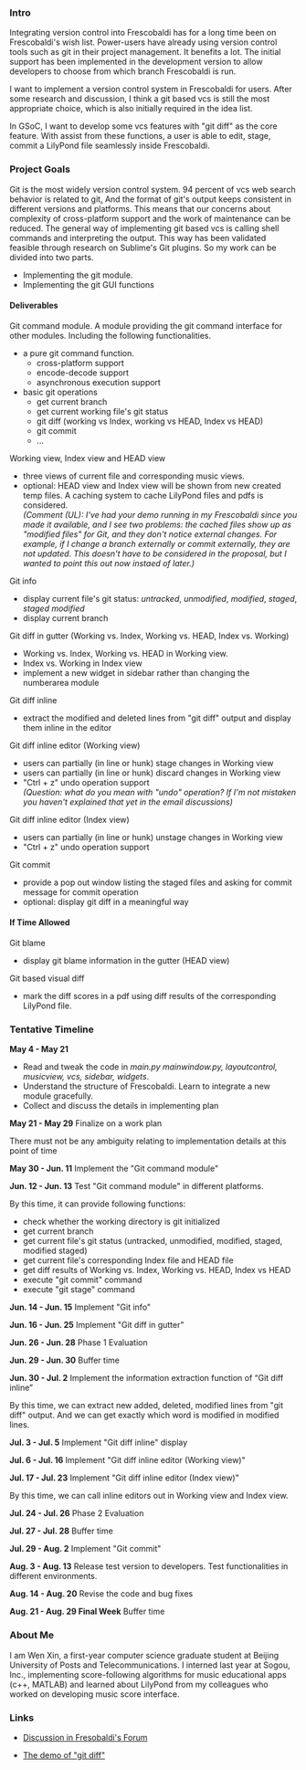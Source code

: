 ### Intro

Integrating version control into Frescobaldi has for a long time been on Frescobaldi's wish list. Power-users have already using version control tools such as git in their project management. It benefits a lot. The initial support has been implemented in the development version to allow developers to choose from which branch Frescobaldi is run.

I want to implement a version control system in Frescobaldi for users. After some research and discussion, I think a git based vcs is still the most appropriate choice,  which is also initially required  in the idea list.

In GSoC, I want to develop some vcs features with "git diff" as the core feature. With assist from these functions, a user is able to edit, stage, commit a LilyPond file seamlessly inside Frescobaldi.

### Project Goals

Git is the most widely version control system. 94 percent of vcs web search behavior is related to git[.](https://rhodecode.com/insights/version-control-systems-2016) And the format of git's output keeps consistent in different versions and platforms. This means that our concerns about complexity of cross-platform support and the work of maintenance can be reduced. The general way of implementing git based vcs is calling shell commands and interpreting the output. This way has been validated feasible through research on Sublime's Git plugins. So my work can be divided into two parts.
- Implementing the git module.
- Implementing the git GUI functions

#### Deliverables

Git command module. A module providing the git command interface for other modules. Including the following functionalities.
- a pure git command function.
    - cross-platform support
    - encode-decode support
    - asynchronous execution support
- basic git operations
    - get current branch
    - get current working file's git status
    - git diff (working vs Index, working vs HEAD, Index vs HEAD)
    - git commit
    - ...

Working view, Index view and HEAD view
- three views of current file and corresponding music views.
- optional: HEAD view and Index view will be shown from new created temp files. A caching system to cache LilyPond files and pdfs is considered.  
*(Comment (UL): I've had your demo running in my Frescobaldi since you made it available, and I see two problems: the cached files show up as "modified files" for Git, and they don't notice external changes. For example, if I change a branch externally or commit externally, they are not updated. This doesn't have to be considered in the proposal, but I wanted to point this out now instaed of later.)*

Git info
- display current file's git status: *untracked*, *unmodified*, *modified*, *staged*, *staged modified*
- display current branch

Git diff in gutter (Working vs. Index, Working vs. HEAD, Index vs. Working)
- Working vs. Index, Working vs. HEAD in Working view.
- Index vs. Working in Index view
- implement a new widget in sidebar rather than changing the numberarea module

Git diff inline
- extract the modified and deleted lines from "git diff" output and display them inline in the editor

Git diff inline editor (Working view)
- users can partially (in line or hunk) stage changes in Working view
- users can partially (in line or hunk) discard changes in Working view
- "Ctrl + z" undo operation support  
  *(Question: what do you mean with "undo" operation? If I'm not mistaken you haven't explained that yet in the email discussions)*

Git diff inline editor (Index view)
- users can partially (in line or hunk) unstage changes in Working view
- "Ctrl + z" undo operation support

Git commit
- provide a pop out window listing the staged files and asking for commit message for commit operation
- optional: display git diff in a meaningful way

#### If Time Allowed

Git blame
- display git blame information in the gutter (HEAD view)

Git based visual diff
- mark the diff scores in a pdf using diff results of the corresponding LilyPond file.

### Tentative Timeline

**May 4 - May 21**
- Read and tweak the code in *main.py mainwindow.py, layoutcontrol, musicview, vcs, sidebar, widgets*.
- Understand the structure of Frescobaldi. Learn to integrate a new module gracefully.
- Collect and discuss the details in implementing plan

**May 21 - May 29** Finalize on a work plan

There must not be any ambiguity relating to implementation details at this point of time

**May 30 - Jun. 11** Implement the "Git command module"

**Jun. 12 - Jun. 13** Test "Git command module" in different platforms.

By this time, it can provide following functions:
- check whether the working directory is git initialized
- get current branch
- get current file's git status (untracked, unmodified, modified, staged, modified staged)
- get current file's corresponding Index file and HEAD file
- get diff results of Working vs. Index, Working vs. HEAD, Index vs HEAD
- execute "git commit" command
- execute "git stage" command

**Jun. 14 - Jun. 15** Implement "Git info"

**Jun. 16 - Jun. 25** Implement "Git diff in gutter"

**Jun. 26 - Jun. 28** Phase 1 Evaluation

**Jun. 29 - Jun. 30** Buffer time

**Jun. 30 - Jul. 2** Implement the information extraction function of “Git diff inline”

By this time, we can extract new added, deleted, modified lines from "git diff" output. And we can get exactly which word is modified in modified lines.

**Jul. 3 - Jul. 5** Implement "Git diff inline" display

**Jul. 6 - Jul. 16** Implement  "Git diff inline editor (Working view)"

**Jul. 17 - Jul. 23** Implement "Git diff inline editor (Index view)"

By this time, we can call inline editors out in Working view and Index view.

**Jul. 24 - Jul. 26** Phase 2 Evaluation

**Jul. 27 - Jul. 28** Buffer time

**Jul. 29 - Aug. 2** Implement "Git commit"

**Aug. 3 - Aug. 13** Release test version to developers. Test functionalities in different environments.

**Aug. 14 - Aug. 20** Revise the code and bug fixes

**Aug. 21 - Aug. 29 Final Week** Buffer time

### About Me

I am Wen Xin, a first-year computer science graduate student at Beijing University of Posts and Telecommunications. I interned last year at Sogou, Inc., implementing score-following algorithms for music educational apps (c++, MATLAB) and learned about LilyPond from my colleagues who worked on developing music score interface.

### Links
- [Discussion in Fresobaldi's Forum](https://groups.google.com/forum/#!topic/frescobaldi/aQqBfeOz0Jg)

- [The demo of "git diff"](https://github.com/wenxin-bupt/frescobaldi/tree/git-diff-dev)

